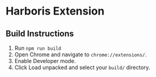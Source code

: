 # Harboris Extension

## Build Instructions

1. Run `npm run build`
2. Open Chrome and navigate to `chrome://extensions/`.
3. Enable Developer mode.
4. Click Load unpacked and select your `build/` directory.
